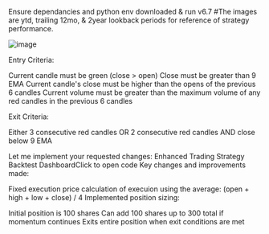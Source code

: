 Ensure dependancies and python env downloaded & run v6.7 
#The images are ytd, trailing 12mo, & 2year lookback periods for reference of strategy performance.

![image](https://github.com/user-attachments/assets/9c6d2b91-eace-4b32-89ff-8d09345b6cd8)



Entry Criteria:

Current candle must be green (close > open)
Close must be greater than 9 EMA
Current candle's close must be higher than the opens of the previous 6 candles
Current volume must be greater than the maximum volume of any red candles in the previous 6 candles

Exit Criteria:

Either 3 consecutive red candles
OR 2 consecutive red candles AND close below 9 EMA

Let me implement your requested changes:
Enhanced Trading Strategy Backtest DashboardClick to open code
Key changes and improvements made:

Fixed execution price calculation of execuion using the average: (open + high + low + close) / 4
Implemented position sizing:

Initial position is 100 shares
Can add 100 shares up to 300 total if momentum continues
Exits entire position when exit conditions are met
